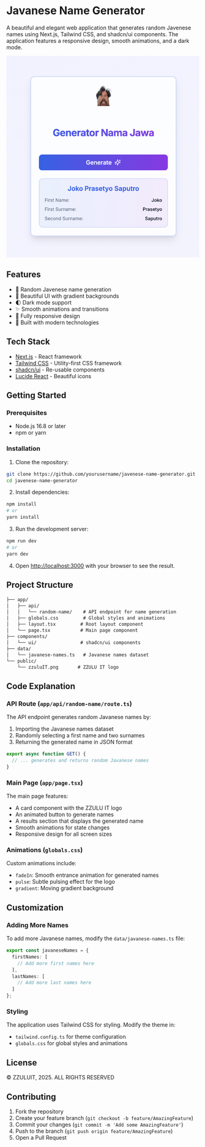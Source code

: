 # Javanese Name Generator

A beautiful and elegant web application that generates random Javenese names using Next.js, Tailwind CSS, and shadcn/ui components. The application features a responsive design, smooth animations, and a dark mode.

![ZZULU IT Logo](/resultexample.jpg)

## Features

- 🎲 Random Javenese name generation
- 🎨 Beautiful UI with gradient backgrounds
- 🌓 Dark mode support
- ✨ Smooth animations and transitions
- 📱 Fully responsive design
- 🚀 Built with modern technologies

## Tech Stack

- [Next.js](https://nextjs.org/) - React framework
- [Tailwind CSS](https://tailwindcss.com/) - Utility-first CSS framework
- [shadcn/ui](https://ui.shadcn.com/) - Re-usable components
- [Lucide React](https://lucide.dev/) - Beautiful icons

## Getting Started

### Prerequisites

- Node.js 16.8 or later
- npm or yarn

### Installation

1. Clone the repository:
```bash
git clone https://github.com/yourusername/javenese-name-generator.git
cd javenese-name-generator
```

2. Install dependencies:
```bash
npm install
# or
yarn install
```

3. Run the development server:
```bash
npm run dev
# or
yarn dev
```

4. Open [http://localhost:3000](http://localhost:3000) with your browser to see the result.

## Project Structure

```
├── app/
│   ├── api/
│   │   └── random-name/    # API endpoint for name generation
│   ├── globals.css         # Global styles and animations
│   ├── layout.tsx         # Root layout component
│   └── page.tsx           # Main page component
├── components/
│   └── ui/                # shadcn/ui components
├── data/
│   └── javanese-names.ts   # Javanese names dataset
└── public/
    └── zzuluIT.png       # ZZULU IT logo
```

## Code Explanation

### API Route (`app/api/random-name/route.ts`)
The API endpoint generates random Javanese names by:
1. Importing the Javanese names dataset
2. Randomly selecting a first name and two surnames
3. Returning the generated name in JSON format

```typescript
export async function GET() {
  // ... generates and returns random Javanese names
}
```

### Main Page (`app/page.tsx`)
The main page features:
- A card component with the ZZULU IT logo
- An animated button to generate names
- A results section that displays the generated name
- Smooth animations for state changes
- Responsive design for all screen sizes

### Animations (`globals.css`)
Custom animations include:
- `fadeIn`: Smooth entrance animation for generated names
- `pulse`: Subtle pulsing effect for the logo
- `gradient`: Moving gradient background

## Customization

### Adding More Names
To add more Javanese names, modify the `data/javanese-names.ts` file:

```typescript
export const javaneseNames = {
  firstNames: [
    // Add more first names here
  ],
  lastNames: [
    // Add more last names here
  ]
};
```

### Styling
The application uses Tailwind CSS for styling. Modify the theme in:
- `tailwind.config.ts` for theme configuration
- `globals.css` for global styles and animations

## License

© ZZULUIT, 2025. ALL RIGHTS RESERVED

## Contributing

1. Fork the repository
2. Create your feature branch (`git checkout -b feature/AmazingFeature`)
3. Commit your changes (`git commit -m 'Add some AmazingFeature'`)
4. Push to the branch (`git push origin feature/AmazingFeature`)
5. Open a Pull Request
